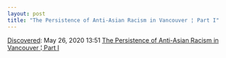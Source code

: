 ```yaml
---
layout: post
title: "The Persistence of Anti-Asian Racism in Vancouver ¦ Part I"
---
```

[Discovered](http://rolandtanglao.com/2020/07/29/p1-blogthis-checkvist-list-links-to-blog/): May 26, 2020 13:51 [The Persistence of Anti-Asian Racism in Vancouver ¦ Part I](https://themainlander.com/2012/04/02/the-persistence-of-anti-asian-racism-in-vancouver-part-i/)
